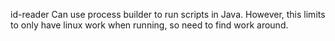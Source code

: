 id-reader
Can use process builder to run scripts in Java.
However, this limits to only have linux work when running, so need to find work around.
